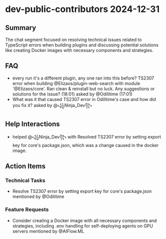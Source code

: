 # dev-public-contributors 2024-12-31

## Summary
The chat segment focused on resolving technical issues related to TypeScript errors when building plugins and discussing potential solutions like creating Docker images with necessary components and strategies.

## FAQ
- every run it's a different plugin, any one ran into this before? TS2307 error when building @Elizaos/plugin-web-search with module '@Elizaos/core'. Ran clean & reinstall but no luck. Any suggestions or solutions for the issue? (18:01) asked by @Odilitime (17:01)
- What was it that caused TS2307 error in Odilitime's case and how did you fix it? asked by @꧁Ninja_Dev꧂

## Help Interactions
-  helped @꧁Ninja_Dev꧂ with Resolved TS2307 error by setting export key for core's package.json, which was a change caused in the docker image.

## Action Items

### Technical Tasks
- Resolve TS2307 error by setting export key for core's package.json mentioned by @Odilitime

### Feature Requests
- Consider creating a Docker image with all necessary components and strategies, including .env handling for self-deploying agents on GPU servers mentioned by @AIFlow.ML